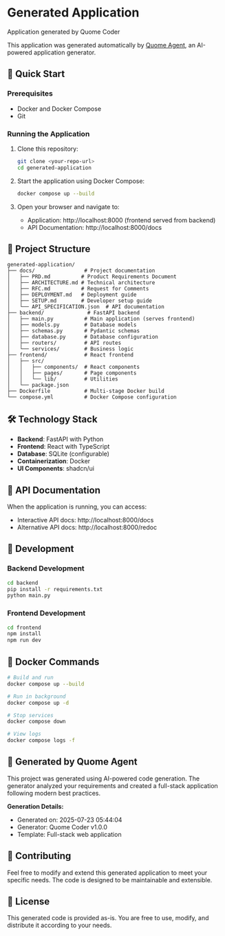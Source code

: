 # Generated Application

Application generated by Quome Coder

This application was generated automatically by [Quome Agent](https://github.com/your-org/quome-agent), an AI-powered application generator.

## 🚀 Quick Start

### Prerequisites

- Docker and Docker Compose
- Git

### Running the Application

1. Clone this repository:
   ```bash
   git clone <your-repo-url>
   cd generated-application
   ```

2. Start the application using Docker Compose:
   ```bash
   docker compose up --build
   ```

3. Open your browser and navigate to:
   - Application: http://localhost:8000 (frontend served from backend)
   - API Documentation: http://localhost:8000/docs

## 📁 Project Structure

```
generated-application/
├── docs/                # Project documentation
│   ├── PRD.md          # Product Requirements Document
│   ├── ARCHITECTURE.md # Technical architecture
│   ├── RFC.md          # Request for Comments
│   ├── DEPLOYMENT.md   # Deployment guide
│   ├── SETUP.md        # Developer setup guide
│   └── API_SPECIFICATION.json  # API documentation
├── backend/              # FastAPI backend
│   ├── main.py          # Main application (serves frontend)
│   ├── models.py        # Database models
│   ├── schemas.py       # Pydantic schemas
│   ├── database.py      # Database configuration
│   ├── routers/         # API routes
│   └── services/        # Business logic
├── frontend/            # React frontend
│   ├── src/
│   │   ├── components/  # React components
│   │   ├── pages/       # Page components
│   │   └── lib/         # Utilities
│   └── package.json
├── Dockerfile           # Multi-stage Docker build
└── compose.yml          # Docker Compose configuration
```

## 🛠️ Technology Stack

- **Backend**: FastAPI with Python
- **Frontend**: React with TypeScript
- **Database**: SQLite (configurable)
- **Containerization**: Docker
- **UI Components**: shadcn/ui

## 📖 API Documentation

When the application is running, you can access:
- Interactive API docs: http://localhost:8000/docs
- Alternative API docs: http://localhost:8000/redoc

## 🔧 Development

### Backend Development

```bash
cd backend
pip install -r requirements.txt
python main.py
```

### Frontend Development

```bash
cd frontend
npm install
npm run dev
```

## 🐳 Docker Commands

```bash
# Build and run
docker compose up --build

# Run in background
docker compose up -d

# Stop services
docker compose down

# View logs
docker compose logs -f
```

## 📝 Generated by Quome Agent

This project was generated using AI-powered code generation. The generator analyzed your requirements and created a full-stack application following modern best practices.

**Generation Details:**
- Generated on: 2025-07-23 05:44:04
- Generator: Quome Coder v1.0.0
- Template: Full-stack web application

## 🤝 Contributing

Feel free to modify and extend this generated application to meet your specific needs. The code is designed to be maintainable and extensible.

## 📄 License

This generated code is provided as-is. You are free to use, modify, and distribute it according to your needs.
